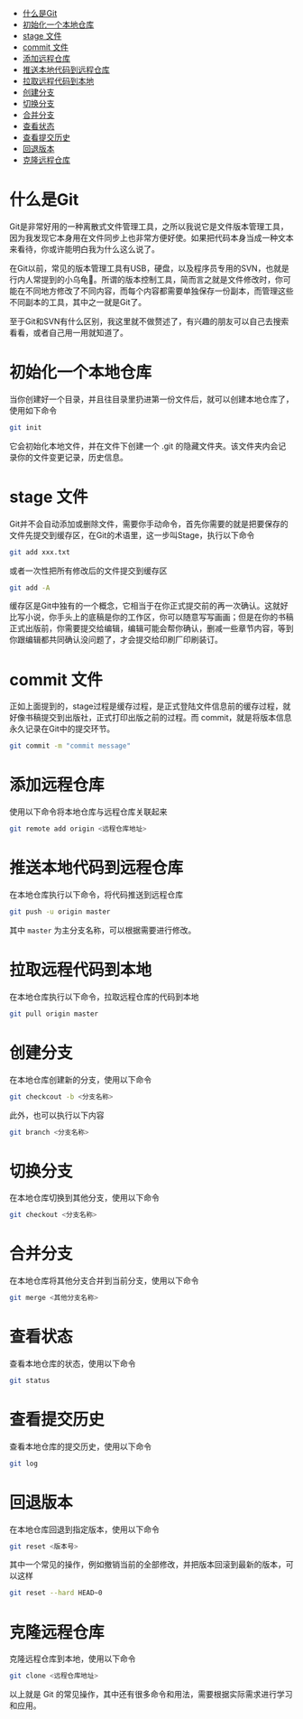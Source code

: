 - [什么是Git](#什么是git)
- [初始化一个本地仓库](#初始化一个本地仓库)
- [stage 文件](#stage-文件)
- [commit 文件](#commit-文件)
- [添加远程仓库](#添加远程仓库)
- [推送本地代码到远程仓库](#推送本地代码到远程仓库)
- [拉取远程代码到本地](#拉取远程代码到本地)
- [创建分支](#创建分支)
- [切换分支](#切换分支)
- [合并分支](#合并分支)
- [查看状态](#查看状态)
- [查看提交历史](#查看提交历史)
- [回退版本](#回退版本)
- [克隆远程仓库](#克隆远程仓库)


# 什么是Git

Git是非常好用的一种离散式文件管理工具，之所以我说它是文件版本管理工具，因为我发现它本身用在文件同步上也非常方便好使。如果把代码本身当成一种文本来看待，你或许能明白我为什么这么说了。

在Git以前，常见的版本管理工具有USB，硬盘，以及程序员专用的SVN，也就是行内人常提到的小乌龟🐢。所谓的版本控制工具，简而言之就是文件修改时，你可能在不同地方修改了不同内容，而每个内容都需要单独保存一份副本，而管理这些不同副本的工具，其中之一就是Git了。

至于Git和SVN有什么区别，我这里就不做赘述了，有兴趣的朋友可以自己去搜索看看，或者自己用一用就知道了。

# 初始化一个本地仓库

当你创建好一个目录，并且往目录里扔进第一份文件后，就可以创建本地仓库了，使用如下命令

```bash
git init
```

它会初始化本地文件，并在文件下创建一个 .git 的隐藏文件夹。该文件夹内会记录你的文件变更记录，历史信息。

# stage 文件

Git并不会自动添加或删除文件，需要你手动命令，首先你需要的就是把要保存的文件先提交到缓存区，在Git的术语里，这一步叫Stage，执行以下命令

```bash
git add xxx.txt
```

或者一次性把所有修改后的文件提交到缓存区

```bash
git add -A
```
缓存区是Git中独有的一个概念，它相当于在你正式提交前的再一次确认。这就好比写小说，你手头上的底稿是你的工作区，你可以随意写写画画；但是在你的书稿正式出版前，你需要提交给编辑，编辑可能会帮你确认，删减一些章节内容，等到你跟编辑都共同确认没问题了，才会提交给印刷厂印刷装订。

# commit 文件
正如上面提到的，stage过程是缓存过程，是正式登陆文件信息前的缓存过程，就好像书稿提交到出版社，正式打印出版之前的过程。而 commit，就是将版本信息永久记录在Git中的提交环节。

```bash
git commit -m "commit message"
```

# 添加远程仓库

使用以下命令将本地仓库与远程仓库关联起来

```bash
git remote add origin <远程仓库地址>
```

# 推送本地代码到远程仓库

在本地仓库执行以下命令，将代码推送到远程仓库

```bash
git push -u origin master
```

其中 `master` 为主分支名称，可以根据需要进行修改。

# 拉取远程代码到本地

在本地仓库执行以下命令，拉取远程仓库的代码到本地

```bash
git pull origin master
```

# 创建分支

在本地仓库创建新的分支，使用以下命令

```bash
git checkcout -b <分支名称>
```

此外，也可以执行以下内容

```bash
git branch <分支名称>
```

# 切换分支

在本地仓库切换到其他分支，使用以下命令

```bash
git checkout <分支名称>
```

# 合并分支

在本地仓库将其他分支合并到当前分支，使用以下命令

```bash
git merge <其他分支名称>
```

# 查看状态

查看本地仓库的状态，使用以下命令

```bash
git status
```

# 查看提交历史

查看本地仓库的提交历史，使用以下命令

```bash
git log
```

# 回退版本

在本地仓库回退到指定版本，使用以下命令


```bash
git reset <版本号>
```

其中一个常见的操作，例如撤销当前的全部修改，并把版本回滚到最新的版本，可以这样

```bash
git reset --hard HEAD~0
```

# 克隆远程仓库

克隆远程仓库到本地，使用以下命令

```bash
git clone <远程仓库地址>
```

以上就是 Git 的常见操作，其中还有很多命令和用法，需要根据实际需求进行学习和应用。
